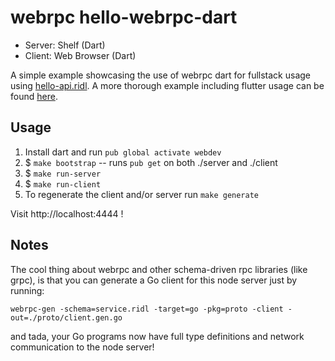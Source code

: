 # webrpc hello-webrpc-dart

* Server: Shelf (Dart)
* Client: Web Browser (Dart)

A simple example showcasing the use of webrpc dart for fullstack usage using [hello-api.ridl](hello-api.ridl). A more thorough example including flutter usage can be found [here](https://github.com/g5becks/Dart-WebRpc-Example).

## Usage

1. Install dart and run `pub global activate webdev`
2. $ `make bootstrap` -- runs   `pub get` on both ./server and ./client
3. $ `make run-server`
4. $ `make run-client`
5. To regenerate the client and/or server run `make generate`

Visit http://localhost:4444 !

## Notes

The cool thing about webrpc and other schema-driven rpc libraries (like grpc), is that you can
generate a Go client for this node server just by running:

`webrpc-gen -schema=service.ridl -target=go -pkg=proto -client -out=./proto/client.gen.go`

and tada, your Go programs now have full type definitions and network communication to the node
server!